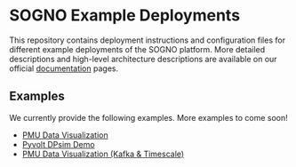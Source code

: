 # SOGNO Example Deployments

This repository contains deployment instructions and configuration files for different example deployments of the SOGNO platform.
More detailed descriptions and high-level architecture descriptions are available on our official [documentation](https://sogno-platform.github.io/docs/) pages.

## Examples

We currently provide the following examples.
More examples to come soon!

- [PMU Data Visualization](pmu-data-visualization)
- [Pyvolt DPsim Demo](pyvolt-dpsim-demo)
- [PMU Data Visualization (Kafka & Timescale)](pmu-kafka-timescale-demo)
